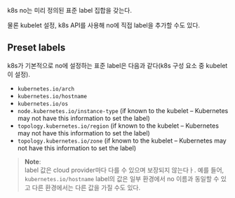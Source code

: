 k8s no는 미리 정의된 표준 label 집합을 갖는다.

물론 kubelet 설정, k8s API를 사용해 no에 직접 label을 추가할 수도 있다.

## Preset labels
k8s가 기본적으로 no에 설정하는 표준 label은 다음과 같다(k8s 구성 요소 중 kubelet이 설정).
- `kubernetes.io/arch`
- `kubernetes.io/hostname`
- `kubernetes.io/os`
- `node.kubernetes.io/instance-type` (if known to the kubelet – Kubernetes may not have this information to set the label)
- `topology.kubernetes.io/region` (if known to the kubelet – Kubernetes may not have this information to set the label)
- `topology.kubernetes.io/zone` (if known to the kubelet – Kubernetes may not have this information to set the label)

> **Note**:  
> label 값은 cloud provider마다 다를 수 있으며 보장되지 않는다ㅏ. 예를 들어, `kubernetes.io/hostname` label의 값은 일부 환경에서 no 이름과 동일할 수 있고 다른 환경에서는 다른 값을 가질 수도 있다.